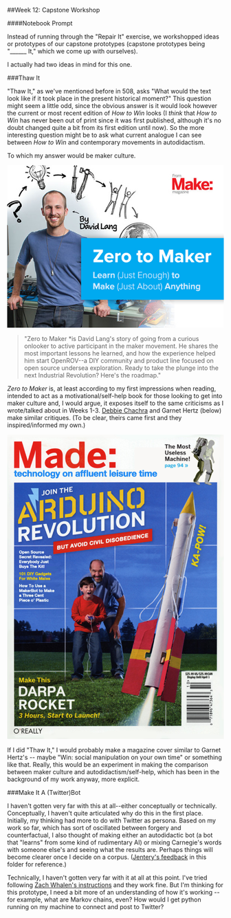 ##Week 12: Capstone Workshop

####Notebook Prompt

Instead of running through the "Repair It" exercise, we workshopped ideas or prototypes of our capstone prototypes (capstone prototypes being "______ It," which we come up with ourselves).

I actually had two ideas in mind for this one.

###Thaw It

"Thaw It," as we've mentioned before in 508, asks "What would the text look like if it took place in the present historical moment?" This question might seem a little odd, since the obvious answer is it would look however the current or most recent edition of *How to Win* looks (I *think* that *How to Win* has never been out of print since it was first published, although it's no doubt changed quite a bit from its first edition until now). So the more interesting question might be to ask what current analogue I can see between *How to Win* and contemporary movements in autodidactism.

To which my answer would be maker culture.

<img src="images/ZeroToMaker.jpg">

>"Zero to Maker *is David Lang's story of going from a curious onlooker to active participant in the maker movement. He shares the most important lessons he learned, and how the experience helped him start OpenROV--a DIY community and product line focused on open source undersea exploration. Ready to take the plunge into the next Industrial Revolution? Here's the roadmap."

*Zero to Maker* is, at least according to my first impressions when reading, intended to act as a motivational/self-help book for those looking to get into maker culture and, I would argue, it exposes itself to the same criticisms as I wrote/talked about in Weeks 1-3. [Debbie Chachra](http://www.theatlantic.com/technology/archive/2015/01/why-i-am-not-a-maker/384767/) and Garnet Hertz (below) make similar critiques. (To be clear, theirs came first and they inspired/informed my own.)

<img src="images/made.jpg">

If I did "Thaw It," I would probably make a magazine cover similar to Garnet Hertz's -- maybe "Win: social manipulation on your own time" or something like that. Really, this would be an experiment in making the comparison between maker culture and autodidactism/self-help, which has been in the background of my work anyway, more explicit.


###Make It A (Twitter)Bot

I haven't gotten very far with this at all--either conceptually or technically. Conceptually, I haven't quite articulated why do this in the first place. Initially, my thinking had more to do with Twitter as persona. Based on my work so far, which has sort of oscillated between forgery and counterfactual, I also thought of making either an autodidactic bot (a bot that "learns" from some kind of rudimentary AI) or mixing Carnegie's words with someone else's and seeing what the results are. Perhaps things will become clearer once I decide on a corpus. ([Jentery's feedback](jenterysNotes.txt) in this folder for reference.)

Technically, I haven't gotten very far with it at all at this point. I've tried following [Zach Whalen's instructions](http://www.zachwhalen.net/posts/how-to-make-a-twitter-bot-with-google-spreadsheets-version-04/) and they work fine. But I'm thinking for this prototype, I need a bit more of an understanding of how it's working -- for example, what are Markov chains, even? How would I get python running on my machine to connect and post to Twitter?